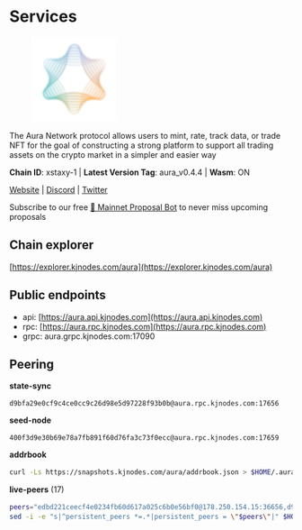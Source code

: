# Services

<figure><img src="https://raw.githubusercontent.com/kj89/cosmos-images/main/logos/aura.png" width="150" alt=""><figcaption></figcaption></figure>

The Aura Network protocol allows users to mint, rate, track data,  or trade NFT for the goal of constructing a strong platform to  support all trading assets on the crypto market in a simpler and easier way

**Chain ID**: xstaxy-1 | **Latest Version Tag**: aura_v0.4.4 | **Wasm**: ON

[Website](https://aura.network) | [Discord](https://discord.gg/hpvF5QcWRf) | [Twitter](https://twitter.com/AuraNetworkHQ)



Subscribe to our free [🤖 Mainnet Proposal Bot](https://t.me/kjnodes_proposal_bot) to never miss upcoming proposals


## Chain explorer
[https://explorer.kjnodes.com/aura](https://explorer.kjnodes.com/aura)

## Public endpoints

* api: [https://aura.api.kjnodes.com](https://aura.api.kjnodes.com)
* rpc: [https://aura.rpc.kjnodes.com](https://aura.rpc.kjnodes.com)
* grpc: aura.grpc.kjnodes.com:17090

## Peering

**state-sync**

```text
d9bfa29e0cf9c4ce0cc9c26d98e5d97228f93b0b@aura.rpc.kjnodes.com:17656
```

**seed-node**

```text
400f3d9e30b69e78a7fb891f60d76fa3c73f0ecc@aura.rpc.kjnodes.com:17659
```

**addrbook**
```bash
curl -Ls https://snapshots.kjnodes.com/aura/addrbook.json > $HOME/.aura/config/addrbook.json
```

**live-peers** (17)
```bash
peers="edbd221ceecf4e0234fb60d617a025c6b0e56bf0@178.250.154.15:36656,d9bfa29e0cf9c4ce0cc9c26d98e5d97228f93b0b@65.109.88.38:17656,ed15ae05f17dd4e672eec0a96c38364d063b68dc@65.108.6.45:60756,a58b4dec687b60ba05cf9a3e4cd1181b09c0661f@65.109.93.152:34656,f67f9a6f5121b6388c84812a812d5d6eca0b39e8@148.251.66.248:26656,5d9146e9446df65ac30dd0a2dcb7e5887aaa6fa6@188.40.67.160:26656,3e7ef25f1c9829351936884618659167400eb0f1@142.132.149.171:26656,a1f949c765bfc493ddd2e0e8477170bcc3b86a57@194.163.179.176:16656,0179528068da0dfaf61005cf5aa28793ca42b129@85.25.74.163:26656,41caa4106f68977e3a5123e56f57934a2d34a1c1@95.214.53.215:26966,ed68064620cebd196f56335bf801144efa9fb5ef@185.22.232.82:26656,dc9c2ab4055a2ef8ddca435e9d8c120969562f98@194.247.13.139:26656,a19b89ebbf7331f435b8ef100ce501d2377922ea@209.126.116.182:26656,a60a9f3400cb978b313ad5a47d59f6c518ef2a04@3.135.201.61:26656,358b375d2ed068e5670301760476637aa9ad79a0@51.79.19.15:30656,e46238ddcf2113b70f59b417994c375e2d67e265@71.236.119.108:40656,5ce29d0d9ef1230eab07444dd73745d68a832d6f@65.109.106.172:40656"
sed -i -e "s|^persistent_peers *=.*|persistent_peers = \"$peers\"|" $HOME/.aura/config/config.toml
```
